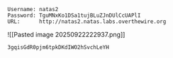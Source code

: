 ```
Username: natas2
Password: TguMNxKo1DSa1tujBLuZJnDUlCcUAPlI
URL:      http://natas2.natas.labs.overthewire.org
```

![[Pasted image 20250922222937.png]]
```
3gqisGdR0pjm6tpkDKdIWO2hSvchLeYH
```
